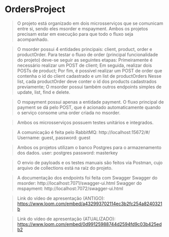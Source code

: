 # OrdersProject

> O projeto está organizado em dois microsserviços que se comunicam entre si, sendo eles msorder e mspayment. Ambos os projetos precisam estar em execução para que todo o fluxo seja acompanhado.

> O msorder possui 4 entidades principais: client, product, order e productOrder. Para testar o fluxo de order (principal funcionalidade do projeto) deve-se seguir as seguintes etapas:
  > Primeiramente é necessário realizar um POST de client;
  > Em seguida, realizar dois POSTs de product;
  > Por fim, é possível realizar um POST de order que contenha o id do client cadastrado e um list de productOrders Nesse list, cada productOrder deve conter o id dos products cadastrados previamente;
  > O msorder possui também outros endpoints simples de update, list, find e delete.

> O mspayment possui apenas a entidade payment. O fluxo principal de payment se dá pelo POST, que é acionado automaticamente quando o serviço consome uma order criada no msorder.

> Ambos os microsserviços possuem testes unitários e integrados.

> A comunicação é feita pelo RabbitMQ: http://localhost:15672/#/
  > Username: guest, password: guest

> Ambos os projetos utilizam o banco Postgres para o armazenamento dos dados.
  > user: postgres
  > password: masterkey

> O envio de payloads e os testes manuais são feitos via Postman, cujo arquivo de collections está na raíz do projeto.

> A documentação dos endpoints foi feita com Swagger
  > Swagger do msorder: http://localhost:7071/swagger-ui.html
  > Swagger do mspayment: http://localhost:7072/swagger-ui.html

> Link do vídeo de apresentação (ANTIGO):
https://www.loom.com/embed/a432993702114ec3b2fc254a8240321b

> Link do vídeo de apresentação (ATUALIZADO):
https://www.loom.com/embed/0d99125988744d2594fd9c03b425edb2
